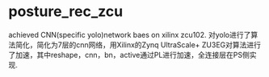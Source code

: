 # posture_rec_zcu
achieved CNN(specific yolo)network baes on xilinx zcu102.
对yolo进行了算法简化，简化为7层的cnn网络，用Xilinx的Zynq UltraScale+ ZU3EG对算法进行了加速，其中reshape，cnn，bn，active通过PL进行加速，全连接层在PS侧实现.
